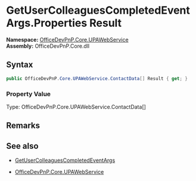 # GetUserColleaguesCompletedEventArgs.Properties Result
  

**Namespace:** [OfficeDevPnP.Core.UPAWebService](OfficeDevPnP.Core.UPAWebService.md)  
**Assembly:** OfficeDevPnP.Core.dll  
## Syntax
```C#
public OfficeDevPnP.Core.UPAWebService.ContactData[] Result { get; }
```

### Property Value
Type: OfficeDevPnP.Core.UPAWebService.ContactData[]  

## Remarks 

## See also
- [GetUserColleaguesCompletedEventArgs](GetUserColleaguesCompletedEventArgs.md) 

- [OfficeDevPnP.Core.UPAWebService](OfficeDevPnP.Core.UPAWebService.md)
